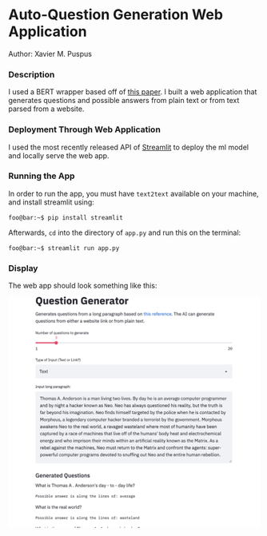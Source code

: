 # Auto-Question Generation Web Application
Author: Xavier M. Puspus  


### Description
I used a BERT wrapper based off of [this paper](https://arxiv.org/abs/1810.04805). I built a web application that generates questions and possible answers from plain text or from text parsed from a website.

### Deployment Through Web Application

I used the most recently released API of [Streamlit](https://streamlit.io) to deploy the ml model and locally serve the web app.

### Running the App

In order to run the app, you must have `text2text` available on your machine, and install streamlit using:

```console
foo@bar:~$ pip install streamlit
```
Afterwards, `cd` into the directory of `app.py` and run this on the terminal:

```console
foo@bar:~$ streamlit run app.py
```

### Display

The web app should look something like this:

![Sample image of the question generator web application.](images/qgen_webapp.png)
